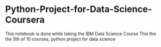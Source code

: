 # Python-Project-for-Data-Science-Coursera

This notebook is done while taking the IBM Data Science Course
This the the 5th of 10 courses, python project for data science
